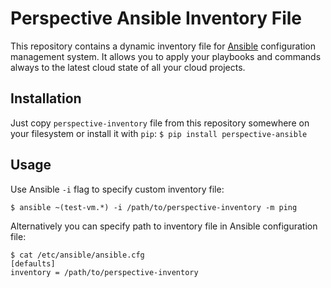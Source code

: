 # Perspective Ansible Inventory File
This repository contains a dynamic inventory file for [Ansible](http://ansible.com/) configuration management system. It allows you to apply your playbooks and commands always to the latest cloud state of all your cloud projects.

## Installation
Just copy ```perspective-inventory``` file from this repository somewhere on your filesystem or install it with ```pip```: 
```$ pip install perspective-ansible```

## Usage
Use Ansible ```-i``` flag to specify custom inventory file:
```
$ ansible ~(test-vm.*) -i /path/to/perspective-inventory -m ping
```
Alternatively you can specify path to inventory file in Ansible configuration file:
```
$ cat /etc/ansible/ansible.cfg
[defaults]
inventory = /path/to/perspective-inventory
```
